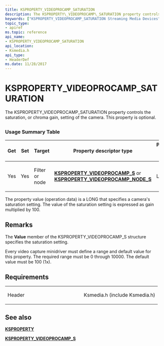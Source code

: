 ```yaml
---
title: KSPROPERTY_VIDEOPROCAMP_SATURATION
description: The KSPROPERTY\_VIDEOPROCAMP\_SATURATION property controls the saturation, or chroma gain, setting of the camera. This property is optional.
keywords: ["KSPROPERTY_VIDEOPROCAMP_SATURATION Streaming Media Devices"]
topic_type:
- apiref
ms.topic: reference
api_name:
- KSPROPERTY_VIDEOPROCAMP_SATURATION
api_location:
- Ksmedia.h
api_type:
- HeaderDef
ms.date: 11/28/2017
---
```


# KSPROPERTY\_VIDEOPROCAMP\_SATURATION


The KSPROPERTY\_VIDEOPROCAMP\_SATURATION property controls the saturation, or chroma gain, setting of the camera. This property is optional.

## <span id="ddk_ksproperty_videoprocamp_saturation_ks"></span><span id="DDK_KSPROPERTY_VIDEOPROCAMP_SATURATION_KS"></span>


### Usage Summary Table

<table>
<colgroup>
<col width="20%" />
<col width="20%" />
<col width="20%" />
<col width="20%" />
<col width="20%" />
</colgroup>
<thead>
<tr class="header">
<th>Get</th>
<th>Set</th>
<th>Target</th>
<th>Property descriptor type</th>
<th>Property value type</th>
</tr>
</thead>
<tbody>
<tr class="odd">
<td><p>Yes</p></td>
<td><p>Yes</p></td>
<td><p>Filter or node</p></td>
<td><p><a href="/windows-hardware/drivers/ddi/ksmedia/ns-ksmedia-ksproperty_videoprocamp_s" data-raw-source="[&lt;strong&gt;KSPROPERTY_VIDEOPROCAMP_S&lt;/strong&gt;](/windows-hardware/drivers/ddi/ksmedia/ns-ksmedia-ksproperty_videoprocamp_s)"><strong>KSPROPERTY_VIDEOPROCAMP_S</strong></a> or <a href="/windows-hardware/drivers/ddi/ksmedia/ns-ksmedia-ksproperty_videoprocamp_node_s" data-raw-source="[&lt;strong&gt;KSPROPERTY_VIDEOPROCAMP_NODE_S&lt;/strong&gt;](/windows-hardware/drivers/ddi/ksmedia/ns-ksmedia-ksproperty_videoprocamp_node_s)"><strong>KSPROPERTY_VIDEOPROCAMP_NODE_S</strong></a></p></td>
<td><p>LONG</p></td>
</tr>
</tbody>
</table>

 

The property value (operation data) is a LONG that specifies a camera's saturation setting. The value of the saturation setting is expressed as gain multiplied by 100.

## Remarks

The **Value** member of the KSPROPERTY\_VIDEOPROCAMP\_S structure specifies the saturation setting.

Every video capture minidriver must define a range and default value for this property. The required range must be 0 through 10000. The default value must be 100 (1x).

## Requirements

<table>
<colgroup>
<col width="50%" />
<col width="50%" />
</colgroup>
<tbody>
<tr class="odd">
<td><p>Header</p></td>
<td>Ksmedia.h (include Ksmedia.h)</td>
</tr>
</tbody>
</table>

## See also


[**KSPROPERTY**](ksproperty-structure.md)

[**KSPROPERTY\_VIDEOPROCAMP\_S**](/windows-hardware/drivers/ddi/ksmedia/ns-ksmedia-ksproperty_videoprocamp_s)

